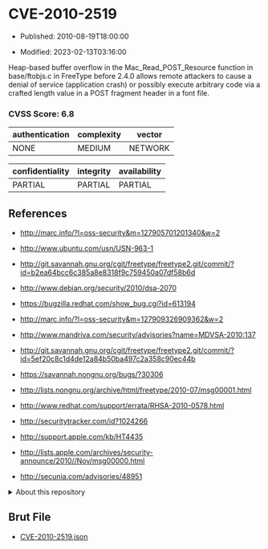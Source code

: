 # CVE-2010-2519

- Published: 2010-08-19T18:00:00

- Modified: 2023-02-13T03:16:00

Heap-based buffer overflow in the Mac_Read_POST_Resource function in base/ftobjs.c in FreeType before 2.4.0 allows remote attackers to cause a denial of service (application crash) or possibly execute arbitrary code via a crafted length value in a POST fragment header in a font file.

### CVSS Score: **6.8**

| authentication | complexity | vector |
| --- | --- | --- |
| NONE | MEDIUM | NETWORK |

| confidentiality | integrity | availability |
| --- | --- | --- |
| PARTIAL | PARTIAL | PARTIAL |

## References

* http://marc.info/?l=oss-security&m=127905701201340&w=2

* http://www.ubuntu.com/usn/USN-963-1

* http://git.savannah.gnu.org/cgit/freetype/freetype2.git/commit/?id=b2ea64bcc6c385a8e8318f9c759450a07df58b6d

* http://www.debian.org/security/2010/dsa-2070

* https://bugzilla.redhat.com/show_bug.cgi?id=613194

* http://marc.info/?l=oss-security&m=127909326909362&w=2

* http://www.mandriva.com/security/advisories?name=MDVSA-2010:137

* http://git.savannah.gnu.org/cgit/freetype/freetype2.git/commit/?id=5ef20c8c1d4de12a84b50ba497c2a358c90ec44b

* https://savannah.nongnu.org/bugs/?30306

* http://lists.nongnu.org/archive/html/freetype/2010-07/msg00001.html

* http://www.redhat.com/support/errata/RHSA-2010-0578.html

* http://securitytracker.com/id?1024266

* http://support.apple.com/kb/HT4435

* http://lists.apple.com/archives/security-announce/2010//Nov/msg00000.html

* http://secunia.com/advisories/48951

<details>
<summary>About this repository</summary> 

  This repository is part of the project [Live Hack CVE](https://github.com/Live-Hack-CVE). Main website can be found [www.live-hack.org](https://www.live-hack.org) 
  
  Made by [Sn0wAlice](https://github.com/Sn0wAlice) for the people that care about security and need to have a feed of the latest CVEs. Hope you enjoy it, don't forget to star the repo and follow me on [Twitter](https://twitter.com/Sn0wAlice) and [Github](https://github.com/Sn0wAlice). And that is my [personnal website](https://www.alice-snow.me/)

  - [Home Page](https://github.com/Live-Hack-CVE)
  - [Framework](https://github.com/Live-Hack-CVE/cve-framework)
  - [CVE database](https://github.com/Live-Hack-CVE/full_database)
  - [Changelog](https://github.com/Live-Hack-CVE/Changelog)
</details>

## Brut File

* [CVE-2010-2519.json](https://raw.githubusercontent.com/Live-Hack-CVE/full_database/main/cves/2010/CVE-2010-2519.json)


